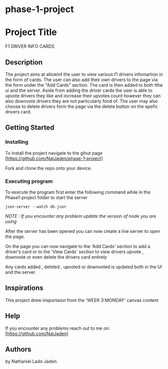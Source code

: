# phase-1-project

# Project Title

F1 DRIVER INFO CARDS

## Description

The project aims at allowinf the user to view various f1 drivers infomartion in the form of cards.
The user can also add their own drivers to the page via the form under the "Add Cards" section. The card is then added to both tthe ui and the server.
Aside from adding the driver cards the user is able to upvote drivers they like and increase their upvotes count however they can also downvote drivers they are not particularly fond of.
The user may also choose to delete drivers form the page via the delete button on the spefic drivers card.

## Getting Started

### Installing

To install the project navigate to the gihut page [https://github.com/NatJaden/phase-1-project]

Fork and clone the repo onto your device.

### Executing program

To execute the program first enter the following command while in the Phase1-project folder to start the server

```
json-server --watch db.json
```

_NOTE : If you encounter any problem update the version of node you are using_

After the server has been opened you can now create a live server to open the page.

On the page you can now navigate to the 'Add Cards' section to add a driver's card or to the 'View Cards' section to view drivers upvote , downvote or even delete the drivers card entirely

Any cards added , deleted , upvoted or downvoted is updated both in the UI and the server



## Inspirations
This project drew insportaion from the 'WEEK 3:MONDAY' canvas content 

## Help

If you encounter any problems reach out to me on: [https://github.com/NatJaden]

## Authors

by Nathaniel Lado Jaden

